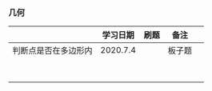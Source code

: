 ### 几何

|                      | 学习日期 | 刷题 | 备注   |      |
| -------------------- | -------- | ---- | ------ | ---- |
| 判断点是否在多边形内 | 2020.7.4 |      | 板子题 |      |
|                      |          |      |        |      |
|                      |          |      |        |      |
|                      |          |      |        |      |
|                      |          |      |        |      |
|                      |          |      |        |      |
|                      |          |      |        |      |
|                      |          |      |        |      |
|                      |          |      |        |      |

